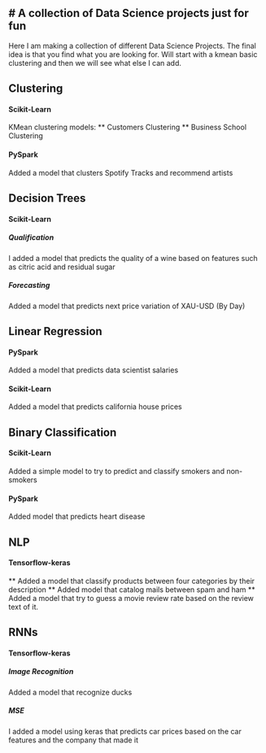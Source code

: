 ## # A collection of Data Science projects just for fun

Here I am making a collection of different Data Science Projects.
The final idea is that you find what you are looking for.
Will start with a kmean basic clustering and then we will see what else I can add.

## Clustering
#### Scikit-Learn
KMean clustering models: 
** Customers Clustering
** Business School Clustering

#### PySpark
Added a model that clusters Spotify Tracks and recommend artists


## Decision Trees
#### Scikit-Learn
##### Qualification
I added a model that predicts the quality of a wine based on features such as citric acid and residual sugar
##### Forecasting
Added a model that predicts next price variation of XAU-USD (By Day)

## Linear Regression
#### PySpark
Added a model that predicts data scientist salaries
#### Scikit-Learn
Added a model that predicts california house prices

## Binary Classification
#### Scikit-Learn
Added a simple model to try to predict and classify smokers and non-smokers
#### PySpark
Added model that predicts heart disease

## NLP
#### Tensorflow-keras
** Added a model that classify products between four categories by their description
** Added model that catalog mails between spam and ham
** Added a model that try to guess a movie review rate based on the review text of it.

## RNNs
#### Tensorflow-keras
##### Image Recognition
Added a model that recognize ducks
##### MSE
I added a model using keras that predicts car prices based on the car features and the company that made it